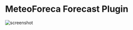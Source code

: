 # MeteoForeca  Forecast Plugin

![screenshot](https://github.com/Vasiliks/MeteoForeca/assets/49211115/df028688-81bd-4b49-83ef-93b4e5eb1d2c)
